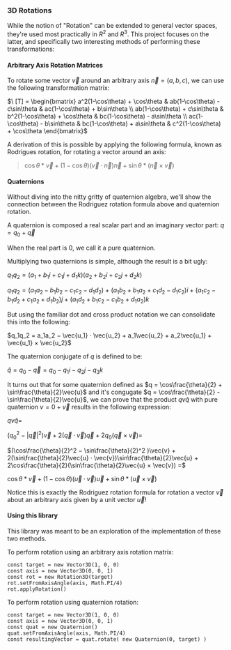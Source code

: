### 3D Rotations

While the notion of "Rotation" can be extended to general vector spaces, they're used most practically in $R^2$ and $R^3$. This project focuses on the latter, and specifically two interesting methods of performing these transformations:


#### Arbitrary Axis Rotation Matrices

To rotate some vector $\vec{v}$ around an arbitrary axis $\vec{n} = (a, b, c)$, we can use the following transformation matrix:

$\ [T] = \begin{bmatrix} a^2(1-\cos\theta) + \cos\theta & ab(1-\cos\theta) - c\sin\theta & ac(1-\cos\theta) + b\sin\theta \\ ab(1-\cos\theta) + c\sin\theta & b^2(1-\cos\theta) + \cos\theta & bc(1-\cos\theta) - a\sin\theta \\ ac(1-\cos\theta) - b\sin\theta & bc(1-\cos\theta) + a\sin\theta & c^2(1-\cos\theta) + \cos\theta \end{bmatrix}$

A derivation of this is possible by applying the following formula, known as Rodrigues rotation, for rotating a vector around an axis:

> $\cos\theta * \vec{v} + (1-\cos\theta)(\vec{v} \cdot \vec{n})\vec{n} + \sin\theta * (\vec{n} \times \vec{v})$


#### Quaternions

Without diving into the nitty gritty of quaternion algebra, we'll show the connection between the Rodriguez rotation formula above and quaternion rotation.

A quaternion is composed a real scalar part and an imaginary vector part: $q = q_0 + \vec{q}$

When the real part is 0, we call it a pure quaternion.

Multiplying two quaternions is simple, although the result is a bit ugly:

$q_1​q_2​=(a_1​+b_1​i+c_1​j+d_1​k)(a_2​+b_2​i+c_2​j+d_2​k)$

$q_1 q_2 =(a_1 a_2 - b_1 b_2 - c_1 c_2 - d_1 d_2)\;+$
$(a_1 b_2 + b_1 a_2 + c_1 d_2 - d_1 c_2) i\;+$
$(a_1 c_2 - b_1 d_2 + c_1 a_2 + d_1 b_2) j\;+$
$(a_1 d_2 + b_1 c_2 - c_1 b_2 + d_1 a_2) k$

But using the familiar dot and cross product notation we can consolidate this into the following:

$q_1q_2 = a_1a_2 − \vec{u_1} · \vec{u_2} + a_1\vec{u_2} + a_2\vec{u_1} + \vec{u_1} × \vec{u_2}$

The quaternion conjugate of $q$ is defined to be:

$\hat{q} = q_0 - \vec{q} = q_0 - q_1i - q_2j - q_3k$ 


It turns out that for some quaternion defined as $q = \cos\frac{\theta}{2} + \sin\frac{\theta}{2}\vec{u}$ and it's congugate $q = \cos\frac{\theta}{2} - \sin\frac{\theta}{2}\vec{u}$, we can prove that the product $qv\hat{q}$ with pure quaternion $v = 0 + \vec{v}$ results in the following expression:

$qv\hat{q} =$

$(q_0^2 − |\vec{q}|^2 )\vec{v} + 2(\vec{q} · \vec{v})\vec{q} + 2q_0(\vec{q} × \vec{v}) =$

$(\cos\frac{\theta}{2}^2 − \sin\frac{\theta}{2}^2 )\vec{v} + 2(\sin\frac{\theta}{2}\vec{u} · \vec{v})\sin\frac{\theta}{2}\vec{u} + 2\cos\frac{\theta}{2}(\sin\frac{\theta}{2}\vec{u} × \vec{v}) =$

$\cos\theta * \vec{v} + (1 − \cos\theta)(\vec{u} · \vec{v})\vec{u} + \sin\theta * (\vec{u} × \vec{v})$

Notice this is exactly the Rodriguez rotation formula for rotation a vector $\vec{v}$ about an arbitrary axis given by a unit vector $\vec{u}$!


#### Using this library

This library was meant to be an exploration of the implementation of these two methods.

To perform rotation using an arbitrary axis rotation matrix:

```
const target = new Vector3D(1, 0, 0)
const axis = new Vector3D(0, 0, 1)
const rot = new Rotation3D(target)
rot.setFromAxisAngle(axis, Math.PI/4)
rot.applyRotation()
```

To perform rotation using quaternion rotation:

```
const target = new Vector3D(1, 0, 0)
const axis = new Vector3D(0, 0, 1)
const quat = new Quaternion()
quat.setFromAxisAngle(axis, Math.PI/4)
const resultingVector = quat.rotate( new Quaternion(0, target) )
```

